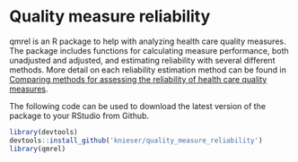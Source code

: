 # Quality measure reliability

qmrel is an R package to help with analyzing health care quality measures. The package includes functions for calculating measure performance, both unadjusted and adjusted, and estimating reliability with several different methods. More detail on each reliability estimation method can be found in 
[Comparing methods for assessing the reliability of health care quality measures](https://doi.org/10.1002/sim.10197).


The following code can be used to download the latest version of the package to your RStudio from Github.
``` r
library(devtools)
devtools::install_github('knieser/quality_measure_reliability')
library(qmrel)
```



